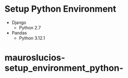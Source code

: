 # Setup Python Environment
- Django
  - Python 2.7
- Pandas
    - Python 3.12.1
# mauroslucios-setup_environment_python-
